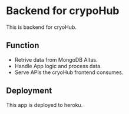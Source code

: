 # Backend for crypoHub

This is backend for cryoHub.

## Function

- Retrive data from MongoDB Altas.
- Handle App logic and process data.
- Serve APIs the cryoHub frontend consumes.

## Deployment

This app is deployed to heroku.
